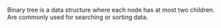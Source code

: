 Binary tree is a data structure where each node has at most two children. Are commonly used for searching or sorting data.
